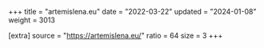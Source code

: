+++
title = "artemislena.eu"
date = "2022-03-22"
updated = "2024-01-08"
weight = 3013

[extra]
source = "https://artemislena.eu/"
ratio = 64
size = 3
+++
